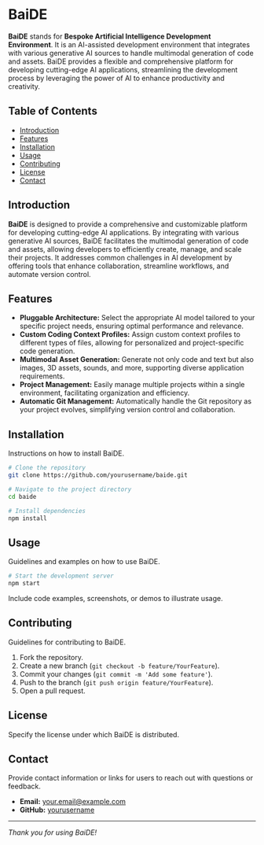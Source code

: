 # BaiDE

**BaiDE** stands for **Bespoke Artificial Intelligence Development Environment**. It is an AI-assisted development environment that integrates with various generative AI sources to handle multimodal generation of code and assets. BaiDE provides a flexible and comprehensive platform for developing cutting-edge AI applications, streamlining the development process by leveraging the power of AI to enhance productivity and creativity.

## Table of Contents

- [Introduction](#introduction)
- [Features](#features)
- [Installation](#installation)
- [Usage](#usage)
- [Contributing](#contributing)
- [License](#license)
- [Contact](#contact)

## Introduction

**BaiDE** is designed to provide a comprehensive and customizable platform for developing cutting-edge AI applications. By integrating with various generative AI sources, BaiDE facilitates the multimodal generation of code and assets, allowing developers to efficiently create, manage, and scale their projects. It addresses common challenges in AI development by offering tools that enhance collaboration, streamline workflows, and automate version control.

## Features

- **Pluggable Architecture:** Select the appropriate AI model tailored to your specific project needs, ensuring optimal performance and relevance.
- **Custom Coding Context Profiles:** Assign custom context profiles to different types of files, allowing for personalized and project-specific code generation.
- **Multimodal Asset Generation:** Generate not only code and text but also images, 3D assets, sounds, and more, supporting diverse application requirements.
- **Project Management:** Easily manage multiple projects within a single environment, facilitating organization and efficiency.
- **Automatic Git Management:** Automatically handle the Git repository as your project evolves, simplifying version control and collaboration.

## Installation

Instructions on how to install BaiDE.

```bash
# Clone the repository
git clone https://github.com/yourusername/baide.git

# Navigate to the project directory
cd baide

# Install dependencies
npm install
```

## Usage

Guidelines and examples on how to use BaiDE.

```bash
# Start the development server
npm start
```

Include code examples, screenshots, or demos to illustrate usage.

## Contributing

Guidelines for contributing to BaiDE.

1. Fork the repository.
2. Create a new branch (`git checkout -b feature/YourFeature`).
3. Commit your changes (`git commit -m 'Add some feature'`).
4. Push to the branch (`git push origin feature/YourFeature`).
5. Open a pull request.

## License

Specify the license under which BaiDE is distributed.

## Contact

Provide contact information or links for users to reach out with questions or feedback.

- **Email:** your.email@example.com
- **GitHub:** [yourusername](https://github.com/yourusername)

---

*Thank you for using BaiDE!*